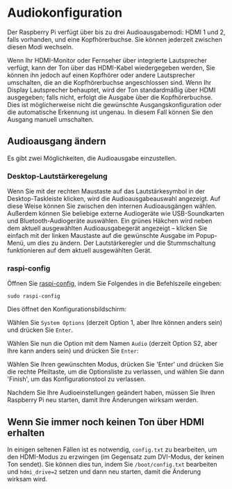 # Audiokonfiguration

Der Raspberry Pi verfügt über bis zu drei Audioausgabemodi: HDMI 1 und 2, falls vorhanden, und eine Kopfhörerbuchse. Sie können jederzeit zwischen diesen Modi wechseln.

Wenn Ihr HDMI-Monitor oder Fernseher über integrierte Lautsprecher verfügt, kann der Ton über das HDMI-Kabel wiedergegeben werden, Sie können ihn jedoch auf einen Kopfhörer oder andere Lautsprecher umschalten, die an die Kopfhörerbuchse angeschlossen sind. Wenn Ihr Display Lautsprecher behauptet, wird der Ton standardmäßig über HDMI ausgegeben; falls nicht, erfolgt die Ausgabe über die Kopfhörerbuchse. Dies ist möglicherweise nicht die gewünschte Ausgangskonfiguration oder die automatische Erkennung ist ungenau. In diesem Fall können Sie den Ausgang manuell umschalten.

## Audioausgang ändern

Es gibt zwei Möglichkeiten, die Audioausgabe einzustellen.

### Desktop-Lautstärkeregelung

Wenn Sie mit der rechten Maustaste auf das Lautstärkesymbol in der Desktop-Taskleiste klicken, wird die Audioausgabeauswahl angezeigt. Auf diese Weise können Sie zwischen den internen Audioausgängen wählen. Außerdem können Sie beliebige externe Audiogeräte wie USB-Soundkarten und Bluetooth-Audiogeräte auswählen. Ein grünes Häkchen wird neben dem aktuell ausgewählten Audioausgabegerät angezeigt – klicken Sie einfach mit der linken Maustaste auf die gewünschte Ausgabe im Popup-Menü, um dies zu ändern. Der Lautstärkeregler und die Stummschaltung funktionieren auf dem aktuell ausgewählten Gerät.

### raspi-config

Öffnen Sie [raspi-config](raspi-config.md), indem Sie Folgendes in die Befehlszeile eingeben:

```
sudo raspi-config
```

Dies öffnet den Konfigurationsbildschirm:

Wählen Sie `System Options` (derzeit Option 1, aber Ihre können anders sein) und drücken Sie `Enter`.

Wählen Sie nun die Option mit dem Namen `Audio` (derzeit Option S2, aber Ihre kann anders sein) und drücken Sie `Enter`:

Wählen Sie Ihren gewünschten Modus, drücken Sie 'Enter' und drücken Sie die rechte Pfeiltaste, um die Optionsliste zu verlassen, und wählen Sie dann 'Finish', um das Konfigurationstool zu verlassen.

Nachdem Sie Ihre Audioeinstellungen geändert haben, müssen Sie Ihren Raspberry Pi neu starten, damit Ihre Änderungen wirksam werden.


## Wenn Sie immer noch keinen Ton über HDMI erhalten

In einigen seltenen Fällen ist es notwendig, `config.txt` zu bearbeiten, um den HDMI-Modus zu erzwingen (im Gegensatz zum DVI-Modus, der keinen Ton sendet). Sie können dies tun, indem Sie `/boot/config.txt` bearbeiten und `hdmi_drive=2` setzen und dann neu starten, damit die Änderung wirksam wird.